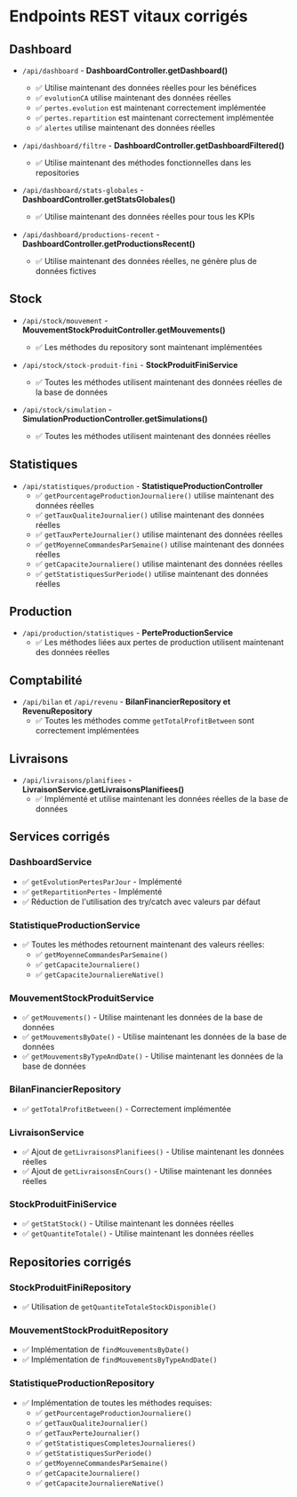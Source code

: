 # Endpoints REST vitaux corrigés

## Dashboard
- `/api/dashboard` - **DashboardController.getDashboard()**
  - ✅ Utilise maintenant des données réelles pour les bénéfices
  - ✅ `evolutionCA` utilise maintenant des données réelles
  - ✅ `pertes.evolution` est maintenant correctement implémentée
  - ✅ `pertes.repartition` est maintenant correctement implémentée
  - ✅ `alertes` utilise maintenant des données réelles

- `/api/dashboard/filtre` - **DashboardController.getDashboardFiltered()**
  - ✅ Utilise maintenant des méthodes fonctionnelles dans les repositories

- `/api/dashboard/stats-globales` - **DashboardController.getStatsGlobales()**
  - ✅ Utilise maintenant des données réelles pour tous les KPIs

- `/api/dashboard/productions-recent` - **DashboardController.getProductionsRecent()**
  - ✅ Utilise maintenant des données réelles, ne génère plus de données fictives

## Stock
- `/api/stock/mouvement` - **MouvementStockProduitController.getMouvements()**
  - ✅ Les méthodes du repository sont maintenant implémentées

- `/api/stock/stock-produit-fini` - **StockProduitFiniService**
  - ✅ Toutes les méthodes utilisent maintenant des données réelles de la base de données

- `/api/stock/simulation` - **SimulationProductionController.getSimulations()**
  - ✅ Toutes les méthodes utilisent maintenant des données réelles

## Statistiques
- `/api/statistiques/production` - **StatistiqueProductionController**
  - ✅ `getPourcentageProductionJournaliere()` utilise maintenant des données réelles
  - ✅ `getTauxQualiteJournalier()` utilise maintenant des données réelles
  - ✅ `getTauxPerteJournalier()` utilise maintenant des données réelles
  - ✅ `getMoyenneCommandesParSemaine()` utilise maintenant des données réelles
  - ✅ `getCapaciteJournaliere()` utilise maintenant des données réelles
  - ✅ `getStatistiquesSurPeriode()` utilise maintenant des données réelles

## Production
- `/api/production/statistiques` - **PerteProductionService**
  - ✅ Les méthodes liées aux pertes de production utilisent maintenant des données réelles

## Comptabilité
- `/api/bilan` et `/api/revenu` - **BilanFinancierRepository et RevenuRepository**
  - ✅ Toutes les méthodes comme `getTotalProfitBetween` sont correctement implémentées

## Livraisons
- `/api/livraisons/planifiees` - **LivraisonService.getLivraisonsPlanifiees()**
  - ✅ Implémenté et utilise maintenant les données réelles de la base de données

## Services corrigés

### DashboardService
- ✅ `getEvolutionPertesParJour` - Implémenté
- ✅ `getRepartitionPertes` - Implémenté
- ✅ Réduction de l'utilisation des try/catch avec valeurs par défaut

### StatistiqueProductionService
- ✅ Toutes les méthodes retournent maintenant des valeurs réelles:
  - ✅ `getMoyenneCommandesParSemaine()`
  - ✅ `getCapaciteJournaliere()`
  - ✅ `getCapaciteJournaliereNative()`

### MouvementStockProduitService
- ✅ `getMouvements()` - Utilise maintenant les données de la base de données
- ✅ `getMouvementsByDate()` - Utilise maintenant les données de la base de données
- ✅ `getMouvementsByTypeAndDate()` - Utilise maintenant les données de la base de données

### BilanFinancierRepository
- ✅ `getTotalProfitBetween()` - Correctement implémentée

### LivraisonService
- ✅ Ajout de `getLivraisonsPlanifiees()` - Utilise maintenant les données réelles
- ✅ Ajout de `getLivraisonsEnCours()` - Utilise maintenant les données réelles

### StockProduitFiniService
- ✅ `getStatStock()` - Utilise maintenant les données réelles
- ✅ `getQuantiteTotale()` - Utilise maintenant les données réelles

## Repositories corrigés

### StockProduitFiniRepository
- ✅ Utilisation de `getQuantiteTotaleStockDisponible()`

### MouvementStockProduitRepository
- ✅ Implémentation de `findMouvementsByDate()`
- ✅ Implémentation de `findMouvementsByTypeAndDate()`

### StatistiqueProductionRepository
- ✅ Implémentation de toutes les méthodes requises:
  - ✅ `getPourcentageProductionJournaliere()`
  - ✅ `getTauxQualiteJournalier()`
  - ✅ `getTauxPerteJournalier()`
  - ✅ `getStatistiquesCompletesJournalieres()`
  - ✅ `getStatistiquesSurPeriode()`
  - ✅ `getMoyenneCommandesParSemaine()`
  - ✅ `getCapaciteJournaliere()`
  - ✅ `getCapaciteJournaliereNative()`
